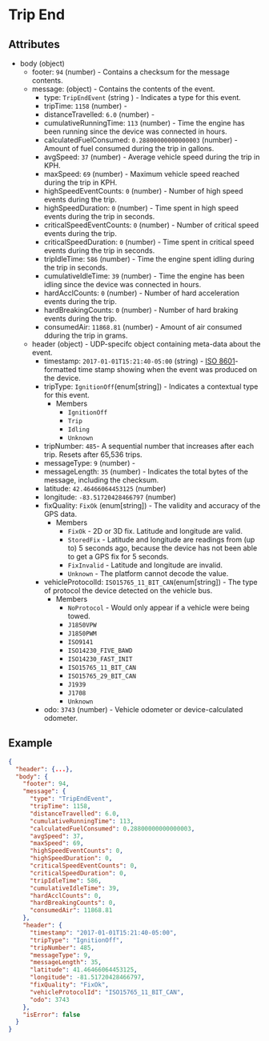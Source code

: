 # Trip End

## Attributes

- body (object)
  - footer: `94` (number) - Contains a checksum for the message contents.
  - message: (object) - Contains the contents of the event.
    - type: `TripEndEvent` (string ) - Indicates a type for this event.
    - tripTime: `1158` (number) - 
    - distanceTravelled: `6.0` (number) -
    - cumulativeRunningTime: `113` (number) - Time the engine has been running since the device was connected in hours.
    - calculatedFuelConsumed: `0.28800000000000003` (number) - Amount of fuel consumed during the trip in gallons.
    - avgSpeed: `37` (number) - Average vehicle speed during the trip in KPH.
    - maxSpeed: `69` (number) - Maximum vehicle speed reached during the trip in KPH.
    - highSpeedEventCounts: `0` (number) - Number of high speed events during the trip.
    - highSpeedDuration: `0` (number) - Time spent in high speed events during the trip in seconds.
    - criticalSpeedEventCounts: `0` (number) - Number of critical speed events during the trip.
    - criticalSpeedDuration: `0` (number) - Time spent in critical speed events during the trip in seconds.
    - tripIdleTime: `586` (number) - Time the engine spent idling during the trip in seconds.
    - cumulativeIdleTime: `39` (number) - Time the engine has been idling since the device was connected in hours.
    - hardAcclCounts: `0` (number) - Number of hard acceleration events during the trip.
    - hardBreakingCounts: `0` (number) - Number of hard braking events during the trip.
    - consumedAir: `11868.81` (number) - Amount of air consumed dduring the trip in grams.
  - header (object) - UDP-specifc object containing meta-data about the event.
    - timestamp: `2017-01-01T15:21:40-05:00` (string) - [ISO 8601](https://en.wikipedia.org/wiki/ISO_8601)-formatted time stamp showing when the event was produced on the device.
    - tripType: `IgnitionOff`(enum[string]) - Indicates a contextual type for this event.
      - Members
        - `IgnitionOff`
        - `Trip`
        - `Idling`
        - `Unknown`
    - tripNumber: `485`- A sequential number that increases after each trip. Resets after 65,536 trips.
    - messageType: `9` (number) - 
    - messageLength: `35` (number) - Indicates the total bytes of the message, including the checksum.
    - latitude: `42.46466064453125` (number)
    - longitude: `-83.51720428466797` (number)
    - fixQuality: `FixOk` (enum[string]) - The validity and accuracy of the GPS data.
      - Members
        - `FixOk` - 2D or 3D fix. Latitude and longitude are valid.
        - `StoredFix` - Latitude and longitude are readings from (up to) 5 seconds ago, because the device has not been able to get a GPS fix for 5 seconds.
        - `FixInvalid` - Latitude and longitude are invalid.
        - `Unknown` - The platform cannot decode the value.
    - vehicleProtocolId: `ISO15765_11_BIT_CAN`(enum[string]) - The type of protocol the device detected on the vehicle bus.
      - Members
        - `NoProtocol` - Would only appear if a vehicle were being towed. 
        - `J1850VPW`
        - `J1850PWM`
        - `ISO9141`
        - `ISO14230_FIVE_BAWD`
        - `ISO14230_FAST_INIT`
        - `ISO15765_11_BIT_CAN`
        - `ISO15765_29_BIT_CAN`
        - `J1939`
        - `J1708`
        - `Unknown`
    - odo: `3743` (number) - Vehicle odometer or device-calculated odometer.

## Example

```json
{
  "header": {...},
  "body": {
    "footer": 94,
    "message": {
      "type": "TripEndEvent",
      "tripTime": 1158,
      "distanceTravelled": 6.0,
      "cumulativeRunningTime": 113,
      "calculatedFuelConsumed": 0.28800000000000003,
      "avgSpeed": 37,
      "maxSpeed": 69,
      "highSpeedEventCounts": 0,
      "highSpeedDuration": 0,
      "criticalSpeedEventCounts": 0,
      "criticalSpeedDuration": 0,
      "tripIdleTime": 586,
      "cumulativeIdleTime": 39,
      "hardAcclCounts": 0,
      "hardBreakingCounts": 0,
      "consumedAir": 11868.81
    },
    "header": {
      "timestamp": "2017-01-01T15:21:40-05:00",
      "tripType": "IgnitionOff",
      "tripNumber": 485,
      "messageType": 9,
      "messageLength": 35,
      "latitude": 41.46466064453125,
      "longitude": -81.51720428466797,
      "fixQuality": "FixOk",
      "vehicleProtocolId": "ISO15765_11_BIT_CAN",
      "odo": 3743
    },
    "isError": false
  }
}
```
